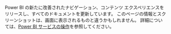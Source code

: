 Power BI の新たに改善されたナビゲーション、コンテンツ エクスペリエンスをリリースし、すべてのドキュメントを更新しています。
このページの情報とスクリーンショットは、画面に表示されるものと違うかもしれません。 詳細については、[Power BI サービスの操作](../service-the-new-power-bi-experience.md)を参照してください。</font>
